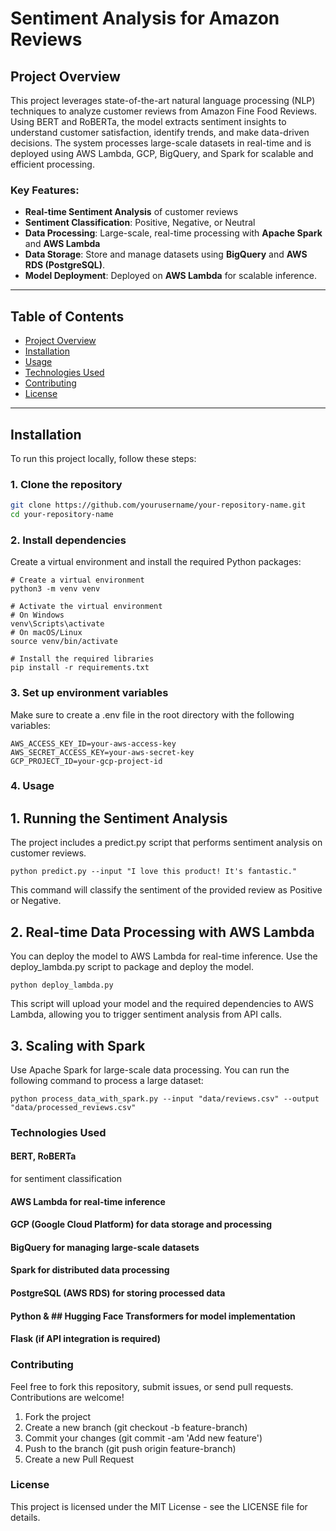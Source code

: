 # Sentiment Analysis for Amazon Reviews

## Project Overview

This project leverages state-of-the-art natural language processing (NLP) techniques to analyze customer reviews from Amazon Fine Food Reviews. Using BERT and RoBERTa, the model extracts sentiment insights to understand customer satisfaction, identify trends, and make data-driven decisions. The system processes large-scale datasets in real-time and is deployed using AWS Lambda, GCP, BigQuery, and Spark for scalable and efficient processing.

### Key Features:

- **Real-time Sentiment Analysis** of customer reviews
- **Sentiment Classification**: Positive, Negative, or Neutral
- **Data Processing**: Large-scale, real-time processing with **Apache Spark** and **AWS Lambda**
- **Data Storage**: Store and manage datasets using **BigQuery** and **AWS RDS (PostgreSQL)**.
- **Model Deployment**: Deployed on **AWS Lambda** for scalable inference.

---

## Table of Contents

- [Project Overview](#project-overview)
- [Installation](#installation)
- [Usage](#usage)
- [Technologies Used](#technologies-used)
- [Contributing](#contributing)
- [License](#license)

---

## Installation

To run this project locally, follow these steps:

### 1. Clone the repository

```bash
git clone https://github.com/yourusername/your-repository-name.git
cd your-repository-name
```


### 2. Install dependencies
Create a virtual environment and install the required Python packages:

```
# Create a virtual environment
python3 -m venv venv

# Activate the virtual environment
# On Windows
venv\Scripts\activate
# On macOS/Linux
source venv/bin/activate

# Install the required libraries
pip install -r requirements.txt

```

### 3. Set up environment variables
Make sure to create a .env file in the root directory with the following variables:

```
AWS_ACCESS_KEY_ID=your-aws-access-key
AWS_SECRET_ACCESS_KEY=your-aws-secret-key
GCP_PROJECT_ID=your-gcp-project-id

```


### 4. Usage
## 1. Running the Sentiment Analysis
The project includes a predict.py script that performs sentiment analysis on customer reviews.

```python predict.py --input "I love this product! It's fantastic." ```

This command will classify the sentiment of the provided review as Positive or Negative.

## 2. Real-time Data Processing with AWS Lambda
You can deploy the model to AWS Lambda for real-time inference. Use the deploy_lambda.py script to package and deploy the model.

```python deploy_lambda.py```

This script will upload your model and the required dependencies to AWS Lambda, allowing you to trigger sentiment analysis from API calls.

## 3. Scaling with Spark
Use Apache Spark for large-scale data processing. You can run the following command to process a large dataset:


```python process_data_with_spark.py --input "data/reviews.csv" --output "data/processed_reviews.csv"```




### Technologies Used
#### BERT, RoBERTa 
for sentiment classification
#### AWS Lambda for real-time inference
#### GCP (Google Cloud Platform) for data storage and processing
#### BigQuery for managing large-scale datasets
#### Spark for distributed data processing
#### PostgreSQL (AWS RDS) for storing processed data
#### Python & ## Hugging Face Transformers for model implementation
#### Flask (if API integration is required)

### Contributing
Feel free to fork this repository, submit issues, or send pull requests. Contributions are welcome!

1. Fork the project
2. Create a new branch (git checkout -b feature-branch)
3. Commit your changes (git commit -am 'Add new feature')
4. Push to the branch (git push origin feature-branch)
5. Create a new Pull Request

### License
This project is licensed under the MIT License - see the LICENSE file for details.






